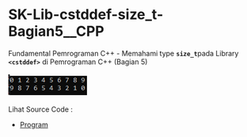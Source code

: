 # SK-Lib-cstddef-size_t-Bagian5__CPP
Fundamental Pemrograman C++ - Memahami type <code><b>size_t</b></code>pada Library <code><b>&lt;cstddef></b></code> di Pemrograman C++ (Bagian 5)<br><br>
<img src="https://github.com/RizkyKhapidsyah/SK-Lib-cstddef-size_t-Bagian5__CPP/blob/master/SK-Lib-cstddef-size_t-Bagian5__CPP/result/001.PNG"><br><br>
Lihat Source Code : <br>
- <a href="https://github.com/RizkyKhapidsyah/SK-Lib-cstddef-size_t-Bagian5__CPP/blob/master/SK-Lib-cstddef-size_t-Bagian5__CPP/Source.cpp">Program</a>
